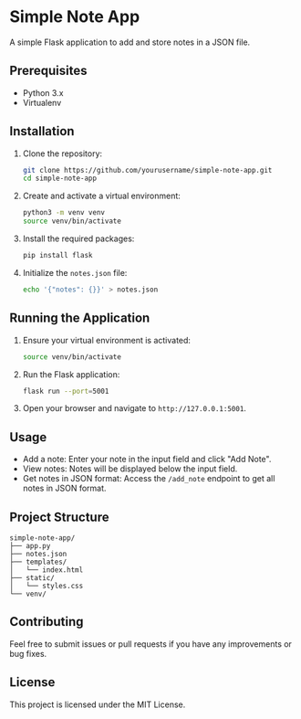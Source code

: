 
# Simple Note App

A simple Flask application to add and store notes in a JSON file.

## Prerequisites

- Python 3.x
- Virtualenv

## Installation

1. Clone the repository:

   ```bash
   git clone https://github.com/yourusername/simple-note-app.git
   cd simple-note-app
   ```

2. Create and activate a virtual environment:

   ```bash
   python3 -m venv venv
   source venv/bin/activate
   ```

3. Install the required packages:

   ```bash
   pip install flask
   ```

4. Initialize the `notes.json` file:

   ```bash
   echo '{"notes": {}}' > notes.json
   ```

## Running the Application

1. Ensure your virtual environment is activated:

   ```bash
   source venv/bin/activate
   ```

2. Run the Flask application:

   ```bash
   flask run --port=5001
   ```

3. Open your browser and navigate to `http://127.0.0.1:5001`.

## Usage

- Add a note: Enter your note in the input field and click "Add Note".
- View notes: Notes will be displayed below the input field.
- Get notes in JSON format: Access the `/add_note` endpoint to get all notes in JSON format.

## Project Structure

```
simple-note-app/
├── app.py
├── notes.json
├── templates/
│   └── index.html
├── static/
│   └── styles.css
└── venv/
```

## Contributing

Feel free to submit issues or pull requests if you have any improvements or bug fixes.

## License

This project is licensed under the MIT License.
